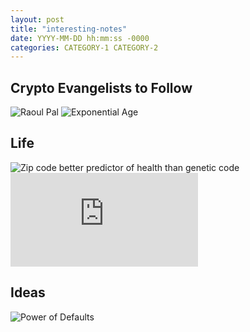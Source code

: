 ```yaml
---
layout: post
title: "interesting-notes"
date: YYYY-MM-DD hh:mm:ss -0000
categories: CATEGORY-1 CATEGORY-2
---
```



## Crypto Evangelists to Follow
![Raoul Pal](https://twitter.com/RaoulGMI) ![Exponential Age](https://www.youtube.com/watch?v=0tJrla31t8I) 


## Life
![Zip code better predictor of health than genetic code ](https://www.hsph.harvard.edu/news/features/zip-code-better-predictor-of-health-than-genetic-code/)
![Is your Zipcode making you start 100 feet behind the starting line ? ](https://www.nytimes.com/2020/05/19/learning/how-much-has-your-zip-code-determined-your-opportunities.html)

## Ideas
![Power of Defaults](https://medium.com/choice-hacking/how-the-power-of-defaults-can-transform-your-customer-experience-869cdb140d78)